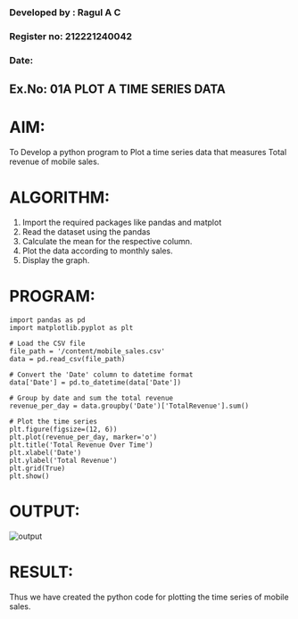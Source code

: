 ###  Developed by : Ragul A C
###  Register no: 212221240042
###  Date:

## Ex.No: 01A PLOT A TIME SERIES DATA

# AIM:
To Develop a python program to Plot a time series data that measures Total revenue of mobile sales.
# ALGORITHM:
1. Import the required packages like pandas and matplot
2. Read the dataset using the pandas
3. Calculate the mean for the respective column.
4. Plot the data according to monthly sales.
5. Display the graph.
# PROGRAM:
~~~
import pandas as pd
import matplotlib.pyplot as plt

# Load the CSV file
file_path = '/content/mobile_sales.csv'
data = pd.read_csv(file_path)

# Convert the 'Date' column to datetime format
data['Date'] = pd.to_datetime(data['Date'])

# Group by date and sum the total revenue
revenue_per_day = data.groupby('Date')['TotalRevenue'].sum()

# Plot the time series
plt.figure(figsize=(12, 6))
plt.plot(revenue_per_day, marker='o')
plt.title('Total Revenue Over Time')
plt.xlabel('Date')
plt.ylabel('Total Revenue')
plt.grid(True)
plt.show()
~~~
# OUTPUT:
![output](https://github.com/user-attachments/assets/2c7d6754-1027-4839-b6cc-d93bb2435c78)

# RESULT:
Thus we have created the python code for plotting the time series of mobile sales.
